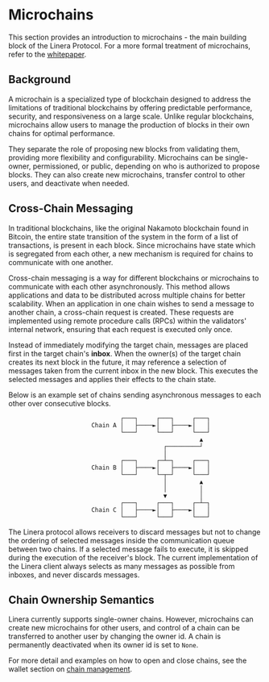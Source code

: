 # Microchains

This section provides an introduction to microchains - the main building block
of the Linera Protocol. For a more formal treatment of microchains, refer to
the [whitepaper](https://static1.squarespace.com/static/62d6e9b8bf6051136f934527/t/63a0b9041c1f491f5b3a9d30/1671477510830/Linera_whitepaper_v1.pdf).

## Background

A microchain is a specialized type of blockchain designed to address the
limitations of traditional blockchains by offering predictable performance,
security, and responsiveness on a large scale. Unlike regular blockchains,
microchains allow users to manage the production of blocks in their own chains
for optimal performance.

They separate the role of proposing new blocks from validating them, providing
more flexibility and configurability. Microchains can
be single-owner, permissioned, or public, depending on who is authorized to
propose blocks. They can also create new microchains, transfer control to other
users, and deactivate when needed.

## Cross-Chain Messaging

In traditional blockchains, like the original Nakamoto blockchain found in
Bitcoin, the entire state transition of the system in the form of a list of
transactions, is present in each block. Since microchains have state which is
segregated from each other, a new mechanism is required for chains to
communicate with one another.

Cross-chain messaging is a way for different blockchains or microchains to
communicate with each other asynchronously. This method allows applications and
data to be distributed across multiple chains for better scalability. When an
application in one chain wishes to send a message to another chain, a cross-chain request
is created. These requests are implemented using remote procedure calls (RPCs)
within the validators' internal network, ensuring that each request is executed
only once.

Instead of immediately modifying the target chain, messages are placed first in the target
chain's **inbox**. When the owner(s) of the target chain creates its next block in the
future, it may reference a selection of messages taken from the current inbox in the new
block. This executes the selected messages and applies their effects to the chain state.

Below is an example set of chains sending asynchronous messages to each other
over consecutive blocks.

```
                               ┌───┐     ┌───┐     ┌───┐
                       Chain A │   ├────►│   ├────►│   │
                               └───┘     └───┘     └───┘
                                                     ▲
                                           ┌─────────┘
                                           │
                               ┌───┐     ┌─┴─┐     ┌───┐
                       Chain B │   ├────►│   ├────►│   │
                               └───┘     └─┬─┘     └───┘
                                           │         ▲
                                           │         │
                                           ▼         │
                               ┌───┐     ┌───┐     ┌─┴─┐
                       Chain C │   ├────►│   ├────►│   │
                               └───┘     └───┘     └───┘
```

The Linera protocol allows receivers to discard messages but not to change the ordering of
selected messages inside the communication queue between two chains. If a selected message
fails to execute, it is skipped during the execution of the receiver's block. The current
implementation of the Linera client always selects as many messages as possible from
inboxes, and never discards messages.

## Chain Ownership Semantics

Linera currently supports single-owner chains. However, microchains can create
new microchains for other users, and control of a chain can be transferred to
another user by changing the owner id. A chain is permanently deactivated when
its owner id is set to `None`.

For more detail and examples on how to open and close chains, see the wallet
section on [chain management](wallet.md#opening-a-chain).
